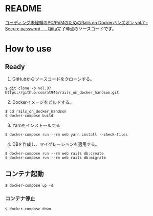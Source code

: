 # README
[コーディング未経験のPO/PdMのためのRails on Dockerハンズオン vol.7 - Secure password - - Qiita](https://qiita.com/at-946/items/2d682baf5d9aaac56587)完了時点のソースコードです。

# How to use
## Ready
1. GitHubからソースコードをクローンする。

```
$ git clone -b vol.07 https://github.com/at946/rails_on_docker_handson.git
```

2. Dockerイメージをビルドする。

```
$ cd rails_on_docker_handson
$ docker-compose build
```

3. Yarnをインストールする

```
$ docker-compose run --rm web yarn install --check-files
```

4. DBを作成し、マイグレーションを適用する。

```
$ docker-compose run --rm web rails db:create
$ docker-compose run --rm web rails db:migrate
```

## コンテナ起動
```
$ docker-compose up -d
```

### コンテナ停止
```
$ docker-compose down
```
